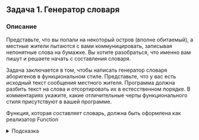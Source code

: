 ## Задача 1. Генератор словаря

### Описание
Представьте, что вы попали на некоторый остров (вполне обитаемый), а местные жители пытаются с вами коммуницировать, записывая непонятные слова на бумажке. Вы хотите разобраться, что именно вам пишут и решаете начать с составления словаря.

Задача заключается в том, чтобы написать генератор словаря аборигенов в функциональном стиле. Представьте, что у вас есть исходный текст сообщения местного жителя. Программа должна разбить текст на слова и отсортировать их в естесственном порядке. В комментариях укажите, какие отличительные черты функционального стиля присутствуют в вашей программе.

Функция, которая составляет словарь, должна быть оформлена как реализатор Function


<details>
  <summary>Подсказка</summary>

Используйте Java Stream API и метод String.split()
</details>